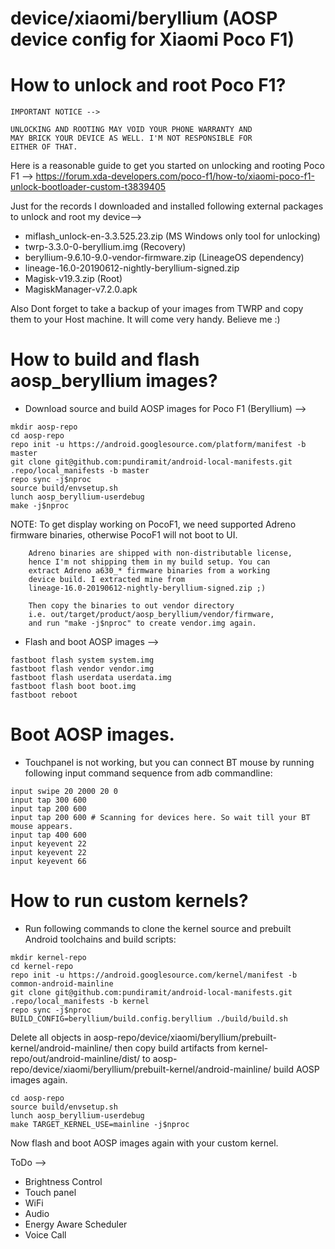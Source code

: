# device/xiaomi/beryllium (AOSP device config for Xiaomi Poco F1)

# How to unlock and root Poco F1?
```
IMPORTANT NOTICE -->

UNLOCKING AND ROOTING MAY VOID YOUR PHONE WARRANTY AND
MAY BRICK YOUR DEVICE AS WELL. I'M NOT RESPONSIBLE FOR
EITHER OF THAT.
```

Here is a reasonable guide to get you started on
unlocking and rooting Poco F1 -->
https://forum.xda-developers.com/poco-f1/how-to/xiaomi-poco-f1-unlock-bootloader-custom-t3839405

Just for the records I downloaded and installed following
external packages to unlock and root my device-->
* miflash_unlock-en-3.3.525.23.zip (MS Windows only tool for unlocking)
* twrp-3.3.0-0-beryllium.img (Recovery)
* beryllium-9.6.10-9.0-vendor-firmware.zip (LineageOS dependency)
* lineage-16.0-20190612-nightly-beryllium-signed.zip
* Magisk-v19.3.zip (Root)
* MagiskManager-v7.2.0.apk

Also Dont forget to take a backup of your images from
TWRP and copy them to your Host machine. It will come
very handy. Believe me :)

# How to build and flash aosp_beryllium images?

* Download source and build AOSP images for Poco F1 (Beryllium) -->

```
mkdir aosp-repo
cd aosp-repo
repo init -u https://android.googlesource.com/platform/manifest -b master
git clone git@github.com:pundiramit/android-local-manifests.git .repo/local_manifests -b master
repo sync -j$nproc
source build/envsetup.sh
lunch aosp_beryllium-userdebug
make -j$nproc
```

  NOTE: To get display working on PocoF1, we need supported Adreno
        firmware binaries, otherwise PocoF1 will not boot to UI.

        Adreno binaries are shipped with non-distributable license,
        hence I'm not shipping them in my build setup. You can
        extract Adreno a630_* firmware binaries from a working
        device build. I extracted mine from
        lineage-16.0-20190612-nightly-beryllium-signed.zip ;)

        Then copy the binaries to out vendor directory
        i.e. out/target/product/aosp_beryllium/vendor/firmware,
        and run "make -j$nproc" to create vendor.img again.

* Flash and boot AOSP images -->

```
fastboot flash system system.img
fastboot flash vendor vendor.img
fastboot flash userdata userdata.img
fastboot flash boot boot.img
fastboot reboot
```

# Boot AOSP images.

* Touchpanel is not working, but you can connect BT
  mouse by running following input command sequence
  from adb commandline:

```
input swipe 20 2000 20 0
input tap 300 600
input tap 200 600
input tap 200 600 # Scanning for devices here. So wait till your BT mouse appears.
input tap 400 600
input keyevent 22
input keyevent 22
input keyevent 66
```

# How to run custom kernels?

* Run following commands to clone the kernel source and
  prebuilt Android toolchains and build scripts:

```
mkdir kernel-repo
cd kernel-repo
repo init -u https://android.googlesource.com/kernel/manifest -b common-android-mainline
git clone git@github.com:pundiramit/android-local-manifests.git .repo/local_manifests -b kernel
repo sync -j$nproc
BUILD_CONFIG=beryllium/build.config.beryllium ./build/build.sh
```

Delete all objects in aosp-repo/device/xiaomi/beryllium/prebuilt-kernel/android-mainline/
then copy build artifacts from kernel-repo/out/android-mainline/dist/ to
aosp-repo/device/xiaomi/beryllium/prebuilt-kernel/android-mainline/ build
AOSP images again.

```
cd aosp-repo
source build/envsetup.sh
lunch aosp_beryllium-userdebug
make TARGET_KERNEL_USE=mainline -j$nproc
```

Now flash and boot AOSP images again with your custom kernel.

ToDo -->
* Brightness Control
* Touch panel
* WiFi
* Audio
* Energy Aware Scheduler
* Voice Call
